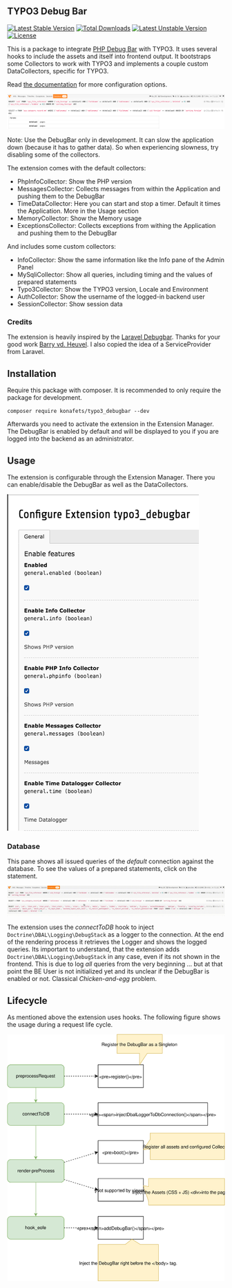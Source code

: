 ## TYPO3 Debug Bar

[![Latest Stable Version](https://poser.pugx.org/konafets/typo3_debugbar/v/stable)](https://packagist.org/packages/konafets/typo3_debugbar) [![Total Downloads](https://poser.pugx.org/konafets/typo3_debugbar/downloads)](https://packagist.org/packages/konafets/typo3_debugbar) [![Latest Unstable Version](https://poser.pugx.org/konafets/typo3_debugbar/v/unstable)](https://packagist.org/packages/konafets/typo3_debugbar) [![License](https://poser.pugx.org/konafets/typo3_debugbar/license)](https://packagist.org/packages/konafets/typo3_debugbar)

This is a package to integrate [PHP Debug Bar](http://phpdebugbar.com/) with TYPO3.
It uses several hooks to include the assets and itself into frontend output.
It bootstraps some Collectors to work with TYPO3 and implements a couple custom DataCollectors, specific for TYPO3.

Read [the documentation](http://phpdebugbar.com/docs/) for more configuration options.

![Screenshot](https://raw.githubusercontent.com/konafets/typo3_debugbar/develop/Documentation/Images/SQLView.png)

Note: Use the DebugBar only in development. It can slow the application down (because it has to gather data). So when experiencing slowness, try disabling some of the collectors.

The extension comes with the default collectors:

 - PhpInfoCollector: Show the PHP version 
 - MessagesCollector: Collects messages from within the Application and pushing them to the DebugBar
 - TimeDataCollector: Here you can start and stop a timer. Default it times the Application. More in the Usage section
 - MemoryCollector: Show the Memory usage
 - ExceptionsCollector: Collects exceptions from withing the Application and pushing them to the DebugBar

And includes some custom collectors:

 - InfoCollector: Show the same information like the Info pane of the Admin Panel
 - MySqliCollector: Show all queries, including timing and the values of prepared statements
 - Typo3Collector: Show the TYPO3 version, Locale and Environment
 - AuthCollector: Show the username of the logged-in backend user
 - SessionCollector: Show session data

### Credits

The extension is heavily inspired by the [Laravel Debugbar](https://github.com/barryvdh/laravel-debugbar). Thanks for your good work [Barry vd. Heuvel](https://github.com/barryvdh).
I also copied the idea of a ServiceProvider from Laravel.

## Installation

Require this package with composer. It is recommended to only require the package for development.

```shell
composer require konafets/typo3_debugbar --dev
```

Afterwards you need to activate the extension in the Extension Manager. The DebugBar is enabled by default and will be displayed to you if you are logged into the backend as an administrator.  

## Usage

The extension is configurable through the Extension Manager. There you can enable/disable the DebugBar as well as the DataCollectors.

![Configuration](https://raw.githubusercontent.com/konafets/typo3_debugbar/develop/Documentation/Images/Configure.png)

### Database

This pane shows all issued queries of the *default* connection against the database. To see the values of a prepared statements, click on the statement. 

![DatabasePane](https://raw.githubusercontent.com/konafets/typo3_debugbar/develop/Documentation/Images/DatabasePane.gif)

The extension uses the *connectToDB* hook to inject `Doctrine\DBAL\Logging\DebugStack` as a logger to the connection. At the end of the rendering process it retrieves the Logger and shows the logged queries.
Its important to understand, that the extension adds `Doctrine\DBAL\Logging\DebugStack` in any case, even if its not shown in the frontend. 
This is due to log *all* queries from the very beginning ... but at that point the BE User is not initialized yet and its unclear if the DebugBar is enabled or not. Classical *Chicken-and-egg* problem.

## Lifecycle

As mentioned above the extension uses hooks. The following figure shows the usage during a request life cycle. 

![DatabasePane](Documentation/Images/LifeCycle.svg)   


